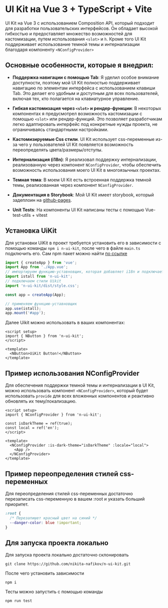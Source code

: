 # UI Kit на Vue 3 + TypeScript + Vite

UI Kit на Vue 3 с использованием Composition API, который подходит для разработки пользовательских интерфейсов. Он обладает высокой гибкостью и предоставляет множество возможностей для кастомизации, путем использования `<slot>` и `h`. Кроме того UI Kit поддерживает использование темной темы и интернализации благодаря компоненту `<NConfigProvider>`

## Основные особенности, которые я внедрил:

- **Поддержка навигации с помощью Tab**: Я уделил особое внимание доступности, поэтому мой UI Kit полностью поддерживает навигацию по элементам интерфейса с использованием клавиши Tab. Это делает его удобным и доступным для всех пользователей, включая тех, кто полагается на клавиатурное управление.

- **Гибкая кастомизация через `<slot>` и рендер-функции**: В некоторых компонентах я предусмотрел возможность кастомизации с помощью `<slot>` или рендер-функций. Это позволяет разработчикам легко адаптировать интерфейс под конкретные нужды проекта, не ограничиваясь стандартными настройками.

- **Кастомизируемые Css стили**. UI Kit использует css-переменные из-за чего у пользователей UI Kit появляется возможность переопределять цвета/размеры/отступы.

- **Интернализация (i18n)**: Я реализовал поддержку интернализации, реализованную через компонент `NConfigProvider`, чтобы обеспечить возможность использования моего UI Kit в многоязычных проектах.

- **Темная тема**: В моем UI Kit есть встроенная поддержка темной темы, реализованная через компонент `NConfigProvider`.

- **Документация в Storybook**: Мой UI Kit имеет storybook, который задеплоин на [github-pages](https://nikita-nafikov.github.io/n-ui-kit/?path=/docs/configure-your-project--docs).

- **Unit Tests**: На компоненты UI Kit написаны тесты с помощью Vue-test-utils + vitest

## Установка UiKit

Для установки UiKit в проект требуется установить его в зависимости с помощью команды `npm i n-ui-kit`, после чего в файле `main.ts` подключить его. Сам npm пакет можно найти [по ссылке](https://www.npmjs.com/package/n-ui-kit)

```js
import { createApp } from 'vue';
import App from './App.vue';
// импортируем функцию-уставновщик, которая добавляет i18n и подключает директиву
import istall from 'n-ui-kit';
// подключаем стили Uikit
import 'n-ui-kit/dist/style.css';

const app = createApp(App);

// применяем функцию-уставновщик
app.use(istall);
app.mount('#app');
```

Далее Uikit можно использовать в ваших компонентах:

```vue
<script setup>
import { NButton } from 'n-ui-kit';
</script>

<template>
  <NButton>UiKit Button!</NButton>
</template>
```

## Пример использования NConfigProvider

Для обеспечения поддержки темной темы и интернализации в UI Kit, можно использовать компонент `<NConfigProvider>`, который будет использовать `provide` для всех вложенных компонентов и реактивно обновлять их тему/локализацию.

```vue
<script setup>
import { NConfigProvider } from 'n-ui-kit';

const isDarkTheme = ref(true);
const local = ref('en');
</script>

<template>
  <NConfigProvider :is-dark-theme="isDarkTheme" :locale="local">
    <App />
  </NConfigProvider>
</template>
```

## Пример переопределения стилей css-переменных

Для переопределения стилей css-переменных достаточно перезаписать css-переменную в вашем :root и указать больший приоритет.

```css
:root {
  /* Перезапишет красный цвет на синий */
  --danger-color: blue !important;
}
```

## Для запуска проекта локально

Для запуска проекта локально достаточно склонировать

`git clone https://github.com/nikita-nafikov/n-ui-kit.git`

После чего установить зависимости

`npm i`

Тесты можно запустить с помощью команды

`npm run test`
